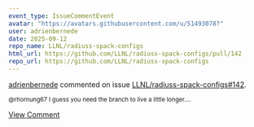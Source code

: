 ```yaml
---
event_type: IssueCommentEvent
avatar: "https://avatars.githubusercontent.com/u/51493078?"
user: adrienbernede
date: 2025-09-12
repo_name: LLNL/radiuss-spack-configs
html_url: https://github.com/LLNL/radiuss-spack-configs/pull/142
repo_url: https://github.com/LLNL/radiuss-spack-configs
---
```


<a href='https://github.com/adrienbernede' target='_blank'>adrienbernede</a> commented on issue <a href='https://github.com/LLNL/radiuss-spack-configs/pull/142' target='_blank'>LLNL/radiuss-spack-configs#142</a>.

<small>@rhornung67 I guess you need the branch to live a little longer....</small>

<a href='https://github.com/LLNL/radiuss-spack-configs/pull/142' target='_blank'>View Comment</a>